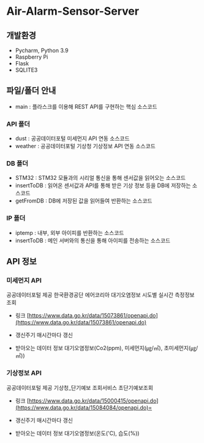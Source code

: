 # Air-Alarm-Sensor-Server

## 개발환경

- Pycharm, Python 3.9
- Raspberry Pi
- Flask
- SQLITE3

## 파일/폴더 안내
- main : 플라스크를 이용해 REST API를 구현하는 핵심 소스코드
### API 폴더
- dust : 공공데이터포털 미세먼지 API 연동 소스코드
- weather : 공공데이터포털 기상청 기상정보 API 연동 소스코드
### DB 폴더
- STM32 : STM32 모듈과의 시리얼 통신을 통해 센서값을 읽어오는 소스코드
- insertToDB : 읽어온 센서값과 API를 통해 받은 기상 정보 등을 DB에 저장하는 소스코드
- getFromDB : DB에 저장된 값을 읽어들여 반환하는 소스코드
### IP 폴더
- iptemp : 내부, 외부 아이피를 반환하는 소스코드
- insertToDB : 메인 서버와의 통신을 통해 아이피를 전송하는 소스코드


## API 정보

### 미세먼지 API 
공공데이터포털 제공
한국환경공단 에어코리아 대기오염정보
시도별 실시간 측정정보 조회

- 링크
[https://www.data.go.kr/data/15073861/openapi.do](https://www.data.go.kr/data/15073861/openapi.do) 

- 갱신주기
매시간마다 갱신

- 받아오는 데이터 정보
대기오염정보(Co2(ppm), 미세먼지(㎍/㎥), 초미세먼지(㎍/㎥))


### 기상정보 API 
공공데이터포털 제공
기상청_단기예보 조회서비스
초단기예보조회

- 링크
[https://www.data.go.kr/data/15000415/openapi.do](https://www.data.go.kr/data/15084084/openapi.do)=

- 갱신주기
매시간마다 갱신

- 받아오는 데이터 정보
대기오염정보(온도('C), 습도(%))

